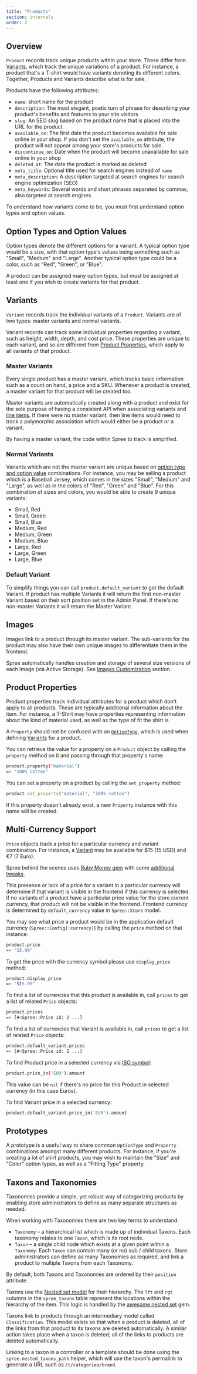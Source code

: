 ```yaml
---
title: "Products"
section: internals
order: 2
---
```


## Overview

`Product` records track unique products within your store. These differ from [Variants](#variants), which track the unique variations of a product. For instance, a product that's a T-shirt would have variants denoting its different colors. Together, Products and Variants describe what is for sale.

Products have the following attributes:

* `name`: short name for the product
* `description`: The most elegant, poetic turn of phrase for describing your product's benefits and features to your site visitors
* `slug`: An SEO slug based on the product name that is placed into the URL for the product
* `available_on`: The first date the product becomes available for sale online in your shop. If you don't set the `available_on` attribute, the product will not appear among your store's products for sale.
* `discontinue_on`: Date when the product will become unavailable for sale online in your shop
* `deleted_at`: The date the product is marked as deleted
* `meta_title`: Optional title used for search engines instead of `name`
* `meta_description`: A description targeted at search engines for search engine optimization (SEO)
* `meta_keywords`: Several words and short phrases separated by commas, also targeted at search engines

To understand how variants come to be, you must first understand option types and option values.

## Option Types and Option Values

Option types denote the different options for a variant. A typical option type would be a size, with that option type's values being something such as "Small", "Medium" and "Large". Another typical option type could be a color, such as "Red", "Green", or "Blue".

A product can be assigned many option types, but must be assigned at least one if you wish to create variants for that product.

## Variants

`Variant` records track the individual variants of a `Product`. Variants are of two types: master variants and normal variants.

Variant records can track some individual properties regarding a variant, such as height, width, depth, and cost price. These properties are unique to each variant, and so are different from [Product Properties](#product-properties), which apply to all variants of that product.

### Master Variants

Every single product has a master variant, which tracks basic information such as a count on hand, a price and a SKU. Whenever a product is created, a master variant for that product will be created too.

Master variants are automatically created along with a product and exist for the sole purpose of having a consistent API when associating variants and [line items](orders.html#line-items). If there were no master variant, then line items would need to track a polymorphic association which would either be a product or a variant.

By having a master variant, the code within Spree to track is simplified.

### Normal Variants

Variants which are not the master variant are unique based on [option type and option value](#option_type) combinations. For instance, you may be selling a product which is a Baseball Jersey, which comes in the sizes "Small", "Medium" and "Large", as well as in the colors of "Red", "Green" and "Blue". For this combination of sizes and colors, you would be able to create 9 unique variants:

* Small, Red
* Small, Green
* Small, Blue
* Medium, Red
* Medium, Green
* Medium, Blue
* Large, Red
* Large, Green
* Large, Blue

### Default Variant

To simplify things you can call `product.default_variant` to get the default Variant. If product has multiple Variants it will return the first non-master Variant based on their sort position set in the Admin Panel. If there's no non-master Variants it will return the Master Variant.

## Images

Images link to a product through its master variant. The sub-variants for the product may also have their own unique images to differentiate them in the frontend.

Spree automatically handles creation and storage of several size versions of each image (via Active Storage). See [Images Customization](/developer/customization/images.html) section.

## Product Properties

Product properties track individual attributes for a product which don't apply to all products. These are typically additional information about the item. For instance, a T-Shirt may have properties representing information about the kind of material used, as well as the type of fit the shirt is.

A `Property` should not be confused with an [`OptionType`](#option_type), which is used when defining [Variants](#variants) for a product.

You can retrieve the value for a property on a `Product` object by calling the `property` method on it and passing through that property's name:

```bash
product.property("material")
=> "100% Cotton"
```

You can set a property on a product by calling the `set_property` method:

```ruby
product.set_property("material", "100% cotton")
```

If this property doesn't already exist, a new `Property` instance with this name will be created.

## Multi-Currency Support

`Price` objects track a price for a particular currency and variant combination. For instance, a [Variant](#variants) may be available for $15 (15 USD) and €7 (7 Euro).

Spree behind the scenes uses [Ruby Money gem](https://github.com/RubyMoney/money) with some [additional](https://github.com/spree/spree/blob/master/core/app/models/concerns/spree/display_money.rb) [tweaks](https://github.com/spree/spree/blob/master/core/lib/spree/money.rb).

This presence or lack of a price for a variant in a particular currency will determine if that variant is visible in the frontend if this currency is selected. If no variants of a product have a particular price value for the store current currency, that product will not be visible in the frontend. Frontend currency is determined by `default_currency` value in `Spree::Store` model.

You may see what price a product would be in the application default currency (`Spree::Config[:currency]`) by calling the `price` method on that instance:

```bash
product.price
=> "15.99"
```

To get the price with the currency symbol please use `display_price` method:

```bash
product.display_price
=> "$15.99"
```

To find a list of currencies that this product is available in, call `prices` to get a list of related `Price` objects:

```bash
product.prices
=> [#<Spree::Price id: 2 ...]
```

To find a list of currencies that Variant is available in, call `prices` to get a list of related `Price` objects:

```bash
product.default_variant.prices
=> [#<Spree::Price id: 2 ...]
```

To find Product price in a selected currency via [ISO symbol](https://www.iban.com/currency-codes):

```bash
product.price_in('EUR').amount
```

This value can be `nil` if there's no price for this Product in selected currency (in this case Euros).

To find Variant price in a selected currency:

```bash
product.default_variant.price_in('EUR').amount
```

## Prototypes

A prototype is a useful way to share common `OptionType` and `Property` combinations amongst many different products. For instance, if you're creating a lot of shirt products, you may wish to maintain the "Size" and "Color" option types, as well as a "Fitting Type" property.

## Taxons and Taxonomies

Taxonomies provide a simple, yet robust way of categorizing products by enabling store administrators to define as many separate structures as needed.

When working with Taxonomies there are two key terms to understand:

* `Taxonomy` – a hierarchical list which is made up of individual Taxons. Each taxonomy relates to one `Taxon`, which is its root node.
* `Taxon` – a single child node which exists at a given point within a `Taxonomy`. Each `Taxon` can contain many (or no) sub / child taxons. Store administrators can define as many Taxonomies as required, and link a product to multiple Taxons from each Taxonomy.

By default, both Taxons and Taxonomies are ordered by their `position` attribute.

Taxons use the [Nested set model](http://en.wikipedia.org/wiki/Nested_set_model) for their hierarchy. The `lft` and `rgt` columns in the `spree_taxons` table represent the locations within the hierarchy of the item. This logic is handled by the [awesome nested set](https://github.com/collectiveidea/awesome_nested_set) gem.

Taxons link to products through an intermediary model called `Classification`. This model exists so that when a product is deleted, all of the links from that product to its taxons are deleted automatically. A similar action takes place when a taxon is deleted; all of the links to products are deleted automatically.

Linking to a taxon in a controller or a template should be done using the `spree.nested_taxons_path` helper, which will use the taxon's permalink to
generate a URL such as `/t/categories/brand`.
